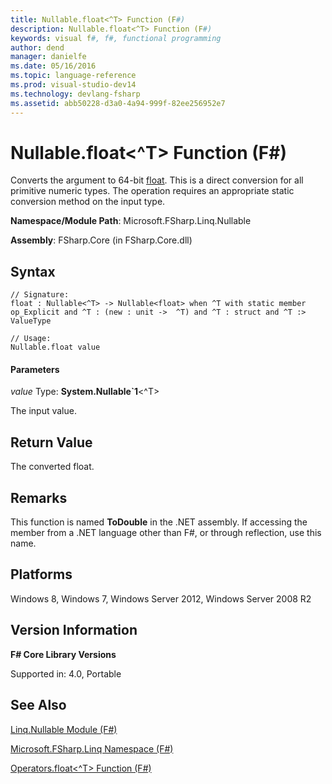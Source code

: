 ```yaml
---
title: Nullable.float<^T> Function (F#)
description: Nullable.float<^T> Function (F#)
keywords: visual f#, f#, functional programming
author: dend
manager: danielfe
ms.date: 05/16/2016
ms.topic: language-reference
ms.prod: visual-studio-dev14
ms.technology: devlang-fsharp
ms.assetid: abb50228-d3a0-4a94-999f-82ee256952e7 
---
```


# Nullable.float<^T> Function (F#)

Converts the argument to 64-bit [float](https://msdn.microsoft.com/library/3fa76cae-e9b5-4672-8bdf-88ff6dbcf7b8). This is a direct conversion for all primitive numeric types. The operation requires an appropriate static conversion method on the input type.

**Namespace/Module Path**: Microsoft.FSharp.Linq.Nullable

**Assembly**: FSharp.Core (in FSharp.Core.dll)


## Syntax

```
// Signature:
float : Nullable<^T> -> Nullable<float> when ^T with static member op_Explicit and ^T : (new : unit ->  ^T) and ^T : struct and ^T :> ValueType

// Usage:
Nullable.float value
```

#### Parameters
*value*
Type: **System.Nullable&#96;1**&lt;^T&gt;


The input value.




## Return Value
The converted float.


## Remarks
This function is named **ToDouble** in the .NET assembly. If accessing the member from a .NET language other than F#, or through reflection, use this name.


## Platforms
Windows 8, Windows 7, Windows Server 2012, Windows Server 2008 R2


## Version Information
**F# Core Library Versions**

Supported in: 4.0, Portable




## See Also
[Linq.Nullable Module &#40;F&#35;&#41;](Linq.Nullable-Module-%5BFSharp%5D.md)

[Microsoft.FSharp.Linq Namespace &#40;F&#35;&#41;](Microsoft.FSharp.Linq-Namespace-%5BFSharp%5D.md)

[Operators.float&#60;^T&#62; Function &#40;F&#35;&#41;](Operators.float%5B%5ET%5D-Function-%5BFSharp%5D.md)

